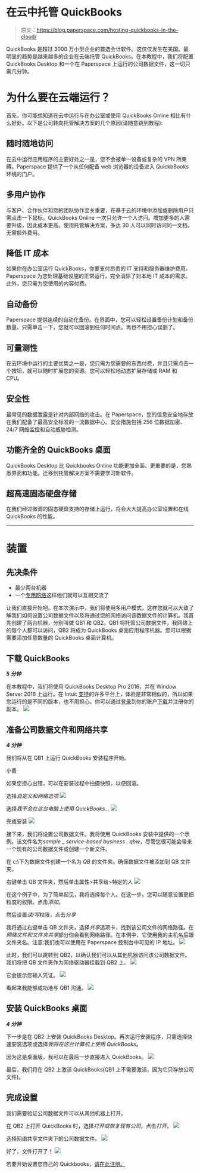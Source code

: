 # 在云中托管 QuickBooks

> 原文：<https://blog.paperspace.com/hosting-quickbooks-in-the-cloud/>

QuickBooks 是超过 3000 万小型企业的首选会计软件。这仅仅发生在美国。最明显的趋势是越来越多的企业在云端托管 QuickBooks。在本教程中，我们将配置 QuickBooks Desktop 和一个在 Paperspace 上运行的公司数据文件，这一切只需几分钟。

# 为什么要在云端运行？

首先，你可能想知道在云中运行与在办公室或使用 QuickBooks Online 相比有什么好处。以下是公司转向托管解决方案的几个原因(请随意跳到教程):

## 随时随地访问

在云中运行应用程序的主要好处之一是，您不会被单一设备或复杂的 VPN 所束缚。Paperspace 提供了一个从任何配备 web 浏览器的设备进入 QuickbBooks 环境的门户。

## 多用户协作

与客户、合作伙伴和您的团队协作至关重要，在基于云的环境中添加或删除用户只需点击一下鼠标。QuickBooks Online 一次只允许一个人访问。增加更多的人需要升级，因此成本更高。使用托管解决方案，多达 30 人可以同时访问同一文档，无需额外费用。

## 降低 IT 成本

如果你在办公室运行 QuickBooks，你要支付昂贵的 IT 支持和服务器维护费用。Paperspace 为您处理基础设施的正常运行，完全消除了对本地 IT 成本的需求。此外，您只需为您使用的内容付费。

## 自动备份

Paperspace 提供连续的自动化备份。在界面中，您可以轻松设置备份计划和备份数量。只需单击一下，您就可以回滚到任何时间点。再也不用担心误删了。

## 可量测性

在云环境中运行的主要优势之一是，您只需为您需要的东西付费，并且只需点击一个按钮，就可以随时扩展您的资源。您可以轻松地动态扩展存储或 RAM 和 CPU。

## 安全性

最常见的数据泄露是针对内部网络的攻击。在 Paperspace，您的信息安全地存放在我们配备了最高安全标准的一流数据中心。安全措施包括 256 位数据加密、24/7 网络监控和自动威胁检测。

## 功能齐全的 QuickBooks 桌面

QuickBooks Desktop 比 Quickbooks Online 功能更加全面。更重要的是，您熟悉界面和功能。迁移到托管解决方案不需要学习新软件。

## 超高速固态硬盘存储

在我们经过微调的固态硬盘支持的存储上运行，将会大大提高办公室设置和在线 QuickBooks 的性能。

* * *

# 装置

## 先决条件

*   最少两台机器
*   一个[专用网络](https://paperspace.zendesk.com/hc/en-us/articles/216115938-Dedicated-Private-Networks)这样他们就可以互相交流了

让我们直接开始吧。在本次演示中，我们将使用多用户模式，这样您就可以大致了解我们如何设置公司数据文件以及将通过您的网络访问该数据文件的计算机。我首先创建了两台机器，分别叫做 QB1 和 QB2。QB1 将托管公司数据文件，我网络上的每个人都可以访问，QB2 将成为 QuickBooks 桌面应用程序机器。您可以根据需要添加任意数量的 QuickBooks 桌面计算机。

## 下载 QuickBooks

***5 分钟***

在本教程中，我们将使用 QuickBooks Desktop Pro 2016，并在 Window Server 2016 上运行。在 Intuit [支持](https://community.intuit.com/articles/1364927-system-requirements-for-quickbooks-desktop-2017-and-enterprise-solutions-17-0)的许多平台上，体验是非常相似的，所以如果您运行的是不同的版本，也不用担心。你可以通过[登录](https://camps.intuit.com/app/selfservice/index.html)到你的账户[下载](https://support.quickbooks.intuit.com/Support/ProductUpdates.aspx)并注册你的副本。
![](img/a800253ec1aaccc5116adef590138903.png)

## 准备公司数据文件和网络共享

***4 分钟***

我们将从在 QB1 上运行 QuickBooks 安装程序开始。

小费

如果您担心出错，可以在安装过程中拍摄快照，以便回滚。

选择*自定义和网络选项*
![](img/bc0f44ea6ffe63093844bb227620d4c4.png)

选择*我不会在这台电脑上使用 QuickBooks...*
![](img/ecc16f1a9d4bb2329520fe66577ea428.png)

完成安装
![](img/4e5d9c0560e8451e27a6d32f154e81af.png)

接下来，我们将设置公司数据文件。我将使用 QuickBooks 安装中提供的一个示例。该文件名为*sample _ service-based business . qbw*，尽管您很可能会带来一个现有的公司数据文件或创建一个新文件。

在 c:\下为数据文件创建一个名为 *QB* 的文件夹。确保数据文件被添加到 QB 文件夹。

右键单击 QB 文件夹，然后单击属性>共享给>特定的人
![](img/ed25c55ff5689872319f24625441ae63.png)

在这个例子中，为了简单起见，我将选择每个人。在这一步，您可以随意设置更细粒度的权限。点击*添加*。


然后设置*读/写*权限，点击*分享*


我将通过右键单击 QB 文件夹，选择*共享*选项卡，找到该公司文件的网络路径。在*网络文件和文件夹共享*部分你会看到网络路径。在本例中，它使用我的主机名后跟文件夹名。注意:我们也可以使用在 Paperspace 控制台中可见的 IP 地址。
![](img/f7e2c0626cb5c00509ba6d600d64dd7e.png)

此时，我们可以跳转到 QB2，以确认我们可以从其他机器访问该公司数据文件。我们将把 QB 文件夹作为网络驱动器挂载到 QB2 上。
![](img/8ec5307fce4adbc7dc769ee00ed182fe.png)


它会提示您输入凭证。
![](img/d305031503214a2baf5a8769e4da96ed.png)

看起来我能够成功地与 QB1 沟通。
![](img/f8be469faeed8b5dbe6a9bf8f8b6d937.png)

## 安装 QuickBooks 桌面

***4 分钟***

下一步是在 QB2 上安装 QuickBooks Desktop。再次运行安装程序，只需选择快速安装选项或选择*我将在这台计算机上使用 QuickBooks*。


因为这是桌面版，我可以在最后一步直接进入 QuickBooks。
![](img/07cbe07afe509b497ce9a3d89fcb1657.png)

最后，我们将在 QB2 上激活 QuickBooks(QB1 上不需要激活，因为它只存放公司文件)。

## 完成设置

我们需要验证公司数据文件可以从其他机器上打开。

在 QB2 上打开 QuickBooks 时，选择*打开或恢复现有公司*，点击*打开*。
![](img/e65daa48340ede5fcfd4f6d9d58ec590.png)

选择网络共享文件夹下的公司数据文件。
![](img/0d5023d9a90f076d0a6c437d9fa66c90.png)

好了，文件打开了！
![](img/33712caee0ea94c4f8a0b6230ab7ab34.png)

若要开始设置您自己的 Quickbooks，[请在此注册。](https://www.paperspace.com/account/signup?utm-campaign=quickbooksblog)
